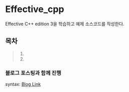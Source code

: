 # Effective_cpp
Effective C++ edition 3을 학습하고 예제 소스코드를 작성한다.

## 목차
   > 1.
   > 2.

### 블로그 포스팅과 함께 진행
syntax: [Blog Link](https://redcoder.tistory.com/category/C_C%2B%2B%20%ED%94%84%EB%A1%9C%EA%B7%B8%EB%9E%98%EB%B0%8D/Effective%20C%2B%2B
 )
